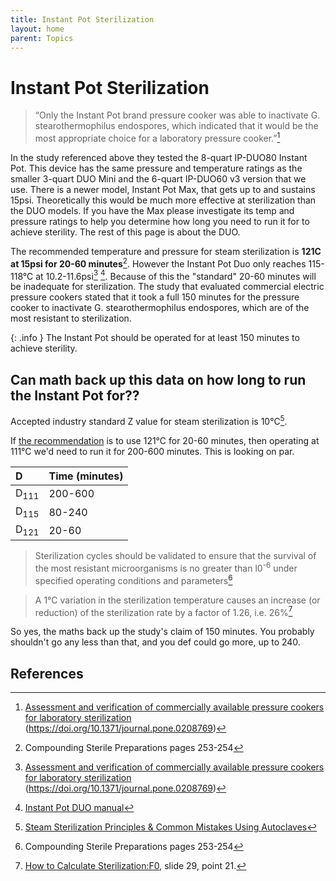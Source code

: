 ```yaml
---
title: Instant Pot Sterilization
layout: home
parent: Topics
---
```


# Instant Pot Sterilization

> “Only the Instant Pot brand pressure cooker was able to inactivate G. stearothermophilus endospores, which indicated that it would be the most appropriate choice for a laboratory pressure cooker.”[^1]

In the study referenced above they tested the 8-quart IP-DUO80 Instant Pot. This device has the same pressure and temperature ratings as the smaller 3-quart DUO Mini and the 6-quart IP-DUO60 v3 version that we use. There is a newer model, Instant Pot Max, that gets up to and sustains 15psi. Theoretically this would be much more effective at sterilization than the DUO models. If you have the Max please investigate its temp and pressure ratings to help you determine how long you need to run it for to achieve sterility. The rest of this page is about the DUO.

The recommended temperature and pressure for steam sterilization is **121C at 15psi for 20-60 minutes**[^2]. However the Instant Pot Duo only reaches 115-118°C at 10.2-11.6psi[^1] [^3]. Because of this the "standard" 20-60 minutes will be inadequate for sterilization. The study that evaluated commercial electric pressure cookers stated that it took a full 150 minutes for the pressure cooker to inactivate G. stearothermophilus endospores, which are of the most resistant to sterilization. 

{: .info }
The Instant Pot should be operated for at least 150 minutes to achieve sterility.

## Can math back up this data on how long to run the Instant Pot for?? 

Accepted industry standard Z value for steam sterilization is 10°C[^4]. 

If [the recommendation](/topics/sterilization_temps) is to use 121°C for 20-60 minutes, then operating at 111°C we'd need to run it for 200-600 minutes. This is looking on par.

| D               | Time (minutes) |
|:----------------|:---------------|
| D<sub>111</sub> | 200-600        |
| D<sub>115</sub> | 80-240         |
| D<sub>121</sub> | 20-60          |

> Sterilization cycles should be validated to ensure that the survival of the most resistant microorganisms is no greater than l0<sup>-6</sup> under specified operating conditions and parameters[^2]

> A 1°C variation in the sterilization temperature causes an increase (or reduction) of the sterilization rate by a factor of 1.26, i.e. 26%[^5]

So yes, the maths back up the study's claim of 150 minutes. You probably shouldn't go any less than that, and you def could go more, up to 240.

## References

[^1]: [Assessment and verification of commercially available pressure cookers for laboratory sterilization](https://journals.plos.org/plosone/article?id=10.1371/journal.pone.0208769) (https://doi.org/10.1371/journal.pone.0208769)

[^2]: Compounding Sterile Preparations pages 253-254

[^3]: [Instant Pot DUO manual](https://www.instantpot.com/wp-content/uploads/2018/06/DUO-Series-Manual-English-January-24-2018-web.pdf)

[^4]: [Steam Sterilization Principles & Common Mistakes Using Autoclaves](https://ispe.org/pharmaceutical-engineering/november-december-2013/steam-sterilization-principles-common-mistakes)

[^5]: [How to Calculate Sterilization:F0](https://www.slideshare.net/FedegariGroup/f0-what-it-means-how-to-calculate-it-how-to-use-it), slide 29, point 21.